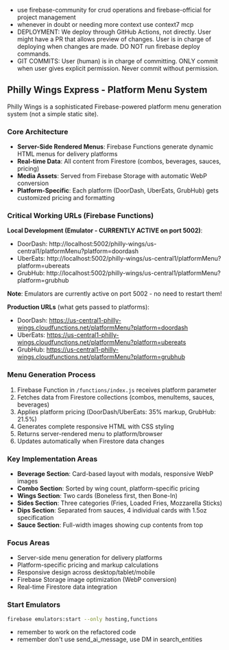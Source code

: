 
- use firebase-community for crud operations and firebase-official for project management
- whenever in doubt or needing more context use context7 mcp
- DEPLOYMENT: We deploy through GitHub Actions, not directly. User might have a PR that allows preview of changes. User is in charge of deploying when changes are made. DO NOT run firebase deploy commands.
- GIT COMMITS: User (human) is in charge of committing. ONLY commit when user gives explicit permission. Never commit without permission.

## Philly Wings Express - Platform Menu System

Philly Wings is a sophisticated Firebase-powered platform menu generation system (not a simple static site).

### Core Architecture
- **Server-Side Rendered Menus**: Firebase Functions generate dynamic HTML menus for delivery platforms
- **Real-time Data**: All content from Firestore (combos, beverages, sauces, pricing)
- **Media Assets**: Served from Firebase Storage with automatic WebP conversion
- **Platform-Specific**: Each platform (DoorDash, UberEats, GrubHub) gets customized pricing and formatting

### Critical Working URLs (Firebase Functions)
**Local Development (Emulator - CURRENTLY ACTIVE on port 5002)**:
- DoorDash: http://localhost:5002/philly-wings/us-central1/platformMenu?platform=doordash
- UberEats: http://localhost:5002/philly-wings/us-central1/platformMenu?platform=ubereats
- GrubHub: http://localhost:5002/philly-wings/us-central1/platformMenu?platform=grubhub

**Note**: Emulators are currently active on port 5002 - no need to restart them!

**Production URLs** (what gets passed to platforms):
- DoorDash: https://us-central1-philly-wings.cloudfunctions.net/platformMenu?platform=doordash
- UberEats: https://us-central1-philly-wings.cloudfunctions.net/platformMenu?platform=ubereats
- GrubHub: https://us-central1-philly-wings.cloudfunctions.net/platformMenu?platform=grubhub

### Menu Generation Process
1. Firebase Function in `/functions/index.js` receives platform parameter
2. Fetches data from Firestore collections (combos, menuItems, sauces, beverages)
3. Applies platform pricing (DoorDash/UberEats: 35% markup, GrubHub: 21.5%)
4. Generates complete responsive HTML with CSS styling
5. Returns server-rendered menu to platform/browser
6. Updates automatically when Firestore data changes

### Key Implementation Areas
- **Beverage Section**: Card-based layout with modals, responsive WebP images
- **Combo Section**: Sorted by wing count, platform-specific pricing
- **Wings Section**: Two cards (Boneless first, then Bone-In)
- **Sides Section**: Three categories (Fries, Loaded Fries, Mozzarella Sticks)
- **Dips Section**: Separated from sauces, 4 individual cards with 1.5oz specification
- **Sauce Section**: Full-width images showing cup contents from top

### Focus Areas
- Server-side menu generation for delivery platforms
- Platform-specific pricing and markup calculations
- Responsive design across desktop/tablet/mobile
- Firebase Storage image optimization (WebP conversion)
- Real-time Firestore data integration

### Start Emulators
```bash
firebase emulators:start --only hosting,functions
```
- remember to work on the refactored code
- remember don't use send_ai_message, use DM in search_entities